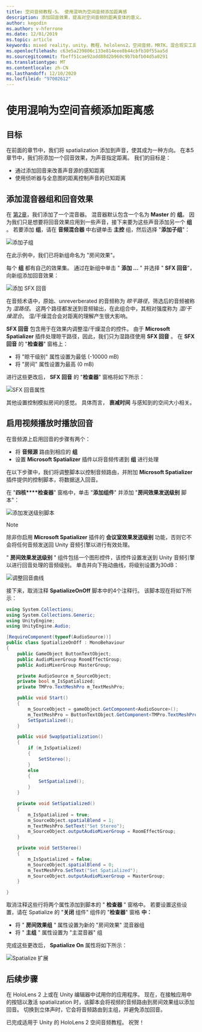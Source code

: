 ```yaml
---
title: 空间音频教程-5。 使用混响为空间音频添加距离感
description: 添加回音效果，提高对空间音频的距离变体的意义。
author: kegodin
ms.author: v-hferrone
ms.date: 12/01/2019
ms.topic: article
keywords: mixed reality，unity，教程，hololens2，空间音频，MRTK，混合现实工具包，UWP，Windows 10，HRTF，头相关传输函数，回音，Microsoft Spatializer，音频混合器，SFX 回音
ms.openlocfilehash: c63e5a239806c133e814eee8b44cbfb30f55aa5d
ms.sourcegitcommit: fbeff51cae92add88d2b960c9b7bbfb04d5a0291
ms.translationtype: MT
ms.contentlocale: zh-CN
ms.lasthandoff: 12/10/2020
ms.locfileid: "97002612"
---
```

# <a name="using-reverb-to-add-distance-to-spatial-audio"></a>使用混响为空间音频添加距离感

## <a name="objectives"></a>目标
在前面的章节中，我们将 spatialization 添加到声音，使其成为一种方向。 在本5章节中，我们将添加一个回音效果，为声音指定距离。 我们的目标是：
* 通过添加回音来改善声音源的感知距离
* 使用侦听器与全息图的距离控制声音的已知距离

## <a name="add-a-mixer-group-and-a-reverb-effect"></a>添加混音器组和回音效果
在 [第2章](unity-spatial-audio-ch2.md)，我们添加了一个混音器。 混音器默认包含一个名为 **Master** 的 **组**。 因为我们只是想要将回音效果应用到一些声音，接下来要为这些声音添加另一个 **组** 。 若要添加 **组**，请在 **音频混合器** 中右键单击 **主控** 组，然后选择 "**添加子组**"：

![添加子组](images/spatial-audio/add-child-group.png)

在此示例中，我们已将新组命名为 "房间效果"。

每个 **组** 都有自己的效果集。 通过在新组中单击 " **添加 ...** " 并选择 " **SFX 回音**"，向新组添加回音效果：

![添加 SFX 回音](images/spatial-audio/add-sfx-reverb.png)

在音频术语中，原始、unreverberated 的音频称为 _晾干路径_，筛选后的音频被称为 _湿路径_。 这两个路径都发送到音频输出，在此组合中，其相对强度称为 _湿/干燥混合_。 湿/干燥混合会对距离的理解产生很大影响。

**SFX 回音** 包含用于在效果内调整湿/干燥混合的控件。 由于 **Microsoft Spatializer** 插件处理晾干路径，因此，我们只为湿路径使用 **SFX 回音** 。 在 **SFX 回音** 的 "**检查器**" 窗格上：
* 将 "晾干级别" 属性设置为最低 (-10000 mB) 
* 将 "房间" 属性设置为最高 (0 mB) 

进行这些更改后， **SFX 回音** 的 "**检查器**" 窗格将如下所示：

![SFX 回音属性](images/spatial-audio/sfx-reverb-properties.png)

其他设置控制模拟房间的感觉。 具体而言， **衰减时间** 与感知到的空间大小相关。 

## <a name="enable-reverb-on-the-video-playback"></a>启用视频播放时播放回音
在音频源上启用回音的步骤有两个：
* 将 **音频源** 路由到相应的 **组**
* 设置 **Microsoft Spatializer** 插件以将音频传递到 **组** 进行处理

在以下步骤中，我们将调整脚本以控制音频路由，并附加 **Microsoft Spatializer** 插件提供的控制脚本，将数据送入回音。

在 "**四核****检查器**" 窗格中，单击 "**添加组件**" 并添加 "**房间效果发送级别** 脚本"：

![添加发送级别脚本](images/spatial-audio/add-send-level-script.png)

> [!NOTE]
> 除非你启用 **Microsoft Spatializer** 插件的 **会议室效果发送级别** 功能，否则它不会将任何音频发送回 Unity 音频引擎以进行有效处理。

" **房间效果发送级别** " 组件包括一个图形控件，该控件设置发送到 Unity 音频引擎以进行回音处理的音频级别。 单击并向下拖动曲线，将级别设置为30dB：

![调整回音曲线](images/spatial-audio/adjust-reverb-curve.png)

接下来，取消注释 **SpatializeOnOff** 脚本中的4个注释行。 该脚本现在将如下所示：
```c#
using System.Collections;
using System.Collections.Generic;
using UnityEngine;
using UnityEngine.Audio;

[RequireComponent(typeof(AudioSource))]
public class SpatializeOnOff : MonoBehaviour
{
    public GameObject ButtonTextObject;
    public AudioMixerGroup RoomEffectGroup;
    public AudioMixerGroup MasterGroup;

    private AudioSource m_SourceObject;
    private bool m_IsSpatialized;
    private TMPro.TextMeshPro m_TextMeshPro;

    public void Start()
    {
        m_SourceObject = gameObject.GetComponent<AudioSource>();
        m_TextMeshPro = ButtonTextObject.GetComponent<TMPro.TextMeshPro>();
        SetSpatialized();
    }

    public void SwapSpatialization()
    {
        if (m_IsSpatialized)
        {
            SetStereo();
        }
        else
        {
            SetSpatialized();
        }
    }

    private void SetSpatialized()
    {
        m_IsSpatialized = true;
        m_SourceObject.spatialBlend = 1;
        m_TextMeshPro.SetText("Set Stereo");
        m_SourceObject.outputAudioMixerGroup = RoomEffectGroup;
    }

    private void SetStereo()
    {
        m_IsSpatialized = false;
        m_SourceObject.spatialBlend = 0;
        m_TextMeshPro.SetText("Set Spatialized");
        m_SourceObject.outputAudioMixerGroup = MasterGroup;
    }

}
```

取消注释这些行将两个属性添加到脚本的 " **检查器** " 窗格中。 若要设置这些设置，请在 Spatialize 的 "**关闭** 组件" 组件的 "**检查器**" 窗格 **中：**
* 将 " **房间效果组** " 属性设置为新的 "房间效果" 混音器组
* 将 " **主组** " 属性设置为 "主混音器" 组

完成这些更改后， **Spatialize On** 属性将如下所示：

![Spatialize 扩展](images/spatial-audio/spatialize-on-off-extended.png)

## <a name="next-steps"></a>后续步骤

在 HoloLens 2 上或在 Unity 编辑器中试用你的应用程序。 现在，在接触应用中的按钮以激活 spatialization 时，该脚本会将视频的音频路由到房间效果组以添加回音。 切换到立体声时，它会将音频路由到主组，并避免添加回音。

已完成适用于 Unity 的 HoloLens 2 空间音频教程。 祝贺！


